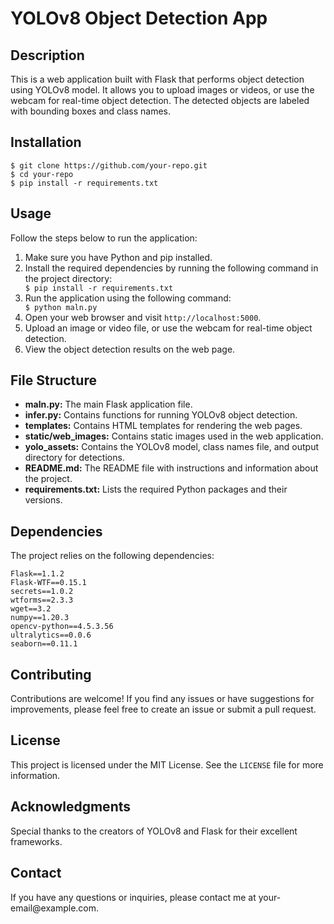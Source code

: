 <!DOCTYPE html>
<html>
<head>
  <meta charset="UTF-8">
</head>
<body>
  <h1>YOLOv8 Object Detection App</h1>
  
  <div class="section">
    <h2 class="section-title">Description</h2>
    <p>
      This is a web application built with Flask that performs object detection using YOLOv8 model. It allows you to upload images or videos, or use the webcam for real-time object detection. The detected objects are labeled with bounding boxes and class names.
    </p>
  </div>
  
  <div class="section">
    <h2 class="section-title">Installation</h2>
    <div class="code-block">
      <code>$ git clone https://github.com/your-repo.git</code><br>
      <code>$ cd your-repo</code><br>
      <code>$ pip install -r requirements.txt</code>
    </div>
  </div>
  
  <div class="section">
    <h2 class="section-title">Usage</h2>
    <p>Follow the steps below to run the application:</p>
    <ol>
      <li>Make sure you have Python and pip installed.</li>
      <li>Install the required dependencies by running the following command in the project directory:</li>
      <div class="code-block">
        <code>$ pip install -r requirements.txt</code>
      </div>
      <li>Run the application using the following command:</li>
      <div class="code-block">
        <code>$ python maln.py</code>
      </div>
      <li>Open your web browser and visit <code>http://localhost:5000</code>.</li>
      <li>Upload an image or video file, or use the webcam for real-time object detection.</li>
      <li>View the object detection results on the web page.</li>
    </ol>
  </div>
  
  <div class="section">
    <h2 class="section-title">File Structure</h2>
    <ul>
      <li><strong>maln.py:</strong> The main Flask application file.</li>
      <li><strong>infer.py:</strong> Contains functions for running YOLOv8 object detection.</li>
      <li><strong>templates:</strong> Contains HTML templates for rendering the web pages.

<li><strong>static/web_images:</strong> Contains static images used in the web application.</li>
<li><strong>yolo_assets:</strong> Contains the YOLOv8 model, class names file, and output directory for detections.</li>
<li><strong>README.md:</strong> The README file with instructions and information about the project.</li>
<li><strong>requirements.txt:</strong> Lists the required Python packages and their versions.</li>
</ul>
</div>
<div class="section">
<h2 class="section-title">Dependencies</h2>
<p>The project relies on the following dependencies:</p>
<div class="code-block">
<code>Flask==1.1.2</code><br>
<code>Flask-WTF==0.15.1</code><br>
<code>secrets==1.0.2</code><br>
<code>wtforms==2.3.3</code><br>
<code>wget==3.2</code><br>
<code>numpy==1.20.3</code><br>
<code>opencv-python==4.5.3.56</code><br>
<code>ultralytics==0.0.6</code><br>
<code>seaborn==0.11.1</code><br>

</div>
</div>
<div class="section">
<h2 class="section-title">Contributing</h2>
<p>Contributions are welcome! If you find any issues or have suggestions for improvements, please feel free to create an issue or submit a pull request.</p>
</div>
<div class="section">
<h2 class="section-title">License</h2>
<p>This project is licensed under the MIT License. See the <code>LICENSE</code> file for more information.</p>
</div>
<div class="section">
<h2 class="section-title">Acknowledgments</h2>
<p>Special thanks to the creators of YOLOv8 and Flask for their excellent frameworks.</p>
</div>
<div class="section">
<h2 class="section-title">Contact</h2>
<p>If you have any questions or inquiries, please contact me at your-email@example.com.</p>
</div>
</body>
</html>
